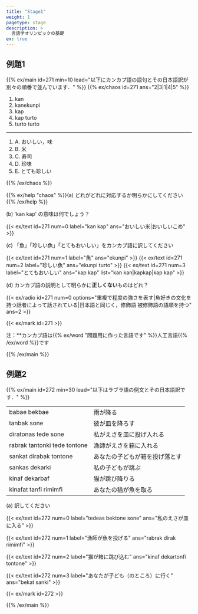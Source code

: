 ```yaml
---
title: "Stage1"
weight: 1
pagetype: stage
description: >
  言語学オリンピックの基礎
ex: true
---
```


## 例題1

{{% ex/main id=271 min=10 lead="以下にカンカプ語の語句とその日本語訳が別々の順番で並んでいます．" %}}
{{% ex/chaos id=271 ans="2|3|1|4|5" %}}

1. kan
1. kanekunpi
1. kap
1. kap turto
1. turto turto

---

1. A. おいしい，味
1. B. 米
1. C. 寿司
1. D. 珍味
1. E. とても珍しい

{{% /ex/chaos %}}

{{% ex/help "chaos" %}}(a) どれがどれに対応するか明らかにしてください{{% /ex/help %}}

(b) 'kan kap' の意味は何でしょう？

{{< ex/text id=271 num=0 label="kan kap" ans="おいしい米|おいしいこめ" >}}

(c) 「魚」「珍しい魚」「とてもおいしい」をカンカプ語に訳してください

{{< ex/text id=271 num=1 label="魚" ans="ekunpi" >}}
{{< ex/text id=271 num=2 label="珍しい魚" ans="ekunpi turto" >}}
{{< ex/text id=271 num=3 label="とてもおいしい" ans="kap kap" list="kan kan|kapkap|kap kap" >}}

(d) カンカプ語の説明として明らかに**正しくない**ものはどれ？

{{< ex/radio id=271 num=0 options="重複で程度の強さを表す|魚好きの文化を持つ話者によって話されている|日本語と同じく，修飾語 被修飾語の語順を持つ" ans=2 >}}

{{< ex/mark id=271 >}}

注：**カンカプ語は{{% ex/word "問題用に作った言語です" %}}人工言語{{% /ex/word %}}です

{{% /ex/main %}}

## 例題2

{{% ex/main id=272 min=30 lead="以下はラブラ語の例文とその日本語訳です．" %}}

|                             |                |
| ---------------------------- | --------------- |
| babae bekbae                 | 雨が降る            |
| tanbak sone                  | 彼が皿を降ろす         |
| diratonas tede sone           | 私がえさを皿に投げ入れる    |
| rabrak tantonki tede tontone | 漁師がえさを箱に入れる     |
| sankat dirabak tontone        | あなたの子どもが箱を投げ落とす |
| sankas dekarki               | 私の子どもが跳ぶ        |
| kinaf dekarbaf               | 猫が跳び降りる         |
| kinafat tanfi rimimfi        | あなたの猫が魚を取る      |

(a) 訳してください

{{< ex/text id=272 num=0 label="tedeas bektone sone" ans="私のえさが皿に入る" >}}

{{< ex/text id=272 num=1 label="漁師が魚を投げる" ans="rabrak dirak rimimfi" >}}

{{< ex/text id=272 num=2 label="猫が箱に跳び込む" ans="kinaf dekartonfi tontone" >}}

{{< ex/text id=272 num=3 label="あなたが子ども（のところ）に行く" ans="bekat sanki" >}}

{{< ex/mark id=272 >}}

{{% /ex/main %}}
